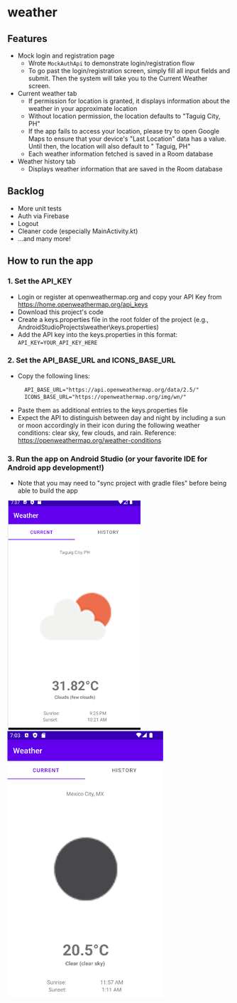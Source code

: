 # weather

## Features

* Mock login and registration page
  * Wrote `MockAuthApi` to demonstrate login/registration flow
  * To go past the login/registration screen, simply fill all input fields and submit. Then the
    system will take you to the Current Weather screen.
* Current weather tab
  * If permission for location is granted, it displays information about the weather in your
    approximate location
  * Without location permission, the location defaults to "Taguig City, PH"
  * If the app fails to access your location, please try to open Google Maps to ensure that your
    device's "Last Location" data has a value. Until then, the location will also default to "
    Taguig, PH"
  * Each weather information fetched is saved in a Room database
* Weather history tab
  * Displays weather information that are saved in the Room database

## Backlog

* More unit tests
* Auth via Firebase
* Logout
* Cleaner code (especially MainActivity.kt)
* ...and many more!

## How to run the app

### 1. Set the API_KEY

* Login or register at openweathermap.org and copy your API Key
  from https://home.openweathermap.org/api_keys
* Download this project's code
* Create a keys.properties file in the root folder of the project (e.g.,
  AndroidStudioProjects\weather\keys.properties)
* Add the API key into the keys.properties in this format: `API_KEY=YOUR_API_KEY_HERE`

### 2. Set the API_BASE_URL and ICONS_BASE_URL

* Copy the following lines:
    ```
      API_BASE_URL="https://api.openweathermap.org/data/2.5/"
      ICONS_BASE_URL="https://openweathermap.org/img/wn/"
    ```
* Paste them as additional entries to the keys.properties file
* Expect the API to distinguish between day and night by including a sun or moon accordingly in
  their icon during the following weather conditions: clear sky, few clouds, and rain.
  Reference:  https://openweathermap.org/weather-conditions

### 3. Run the app on Android Studio (or your favorite IDE for Android app development!)

* Note that you may need to "sync project with gradle files" before being able to build the app

![Day Time Sample](screenshot_day_time.png?raw=true "Day Time Sample")
![Night Time Sample](screenshot_night_time.png?raw=true "Night Time Sample")
